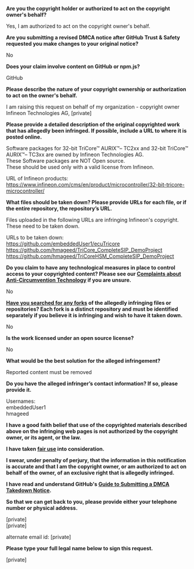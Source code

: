 **Are you the copyright holder or authorized to act on the copyright owner's behalf?**

Yes, I am authorized to act on the copyright owner's behalf.

**Are you submitting a revised DMCA notice after GitHub Trust & Safety requested you make changes to your original notice?**

No

**Does your claim involve content on GitHub or npm.js?**

GitHub

**Please describe the nature of your copyright ownership or authorization to act on the owner's behalf.**

I am raising this request on behalf of my organization - copyright owner Infineon Technologies AG, [private]

**Please provide a detailed description of the original copyrighted work that has allegedly been infringed. If possible, include a URL to where it is posted online.**

Software packages for 32-bit TriCore™ AURIX™– TC2xx and 32-bit TriCore™ AURIX™– TC3xx are owned by Infineon Technologies AG.  
These Software packages are NOT Open source.  
These should be used only with a valid license from Infineon.  

URL of Infineon products: https://www.infineon.com/cms/en/product/microcontroller/32-bit-tricore-microcontroller/

**What files should be taken down? Please provide URLs for each file, or if the entire repository, the repository’s URL.**

Files uploaded in the following URLs are infringing Infineon's copyright. These need to be taken down.

URLs to be taken down:  
https://github.com/embeddedUser1/ecuTricore  
https://github.com/hmageed/TriCore_CompleteSIP_DemoProject  
https://github.com/hmageed/TriCoreHSM_CompleteSIP_DemoProject

**Do you claim to have any technological measures in place to control access to your copyrighted content? Please see our <a href="https://docs.github.com/articles/guide-to-submitting-a-dmca-takedown-notice#complaints-about-anti-circumvention-technology">Complaints about Anti-Circumvention Technology</a> if you are unsure.**

No

**<a href="https://docs.github.com/articles/dmca-takedown-policy#b-what-about-forks-or-whats-a-fork">Have you searched for any forks</a> of the allegedly infringing files or repositories? Each fork is a distinct repository and must be identified separately if you believe it is infringing and wish to have it taken down.**

No

**Is the work licensed under an open source license?**

No

**What would be the best solution for the alleged infringement?**

Reported content must be removed

**Do you have the alleged infringer’s contact information? If so, please provide it.**

Usernames:  
embeddedUser1  
hmageed

**I have a good faith belief that use of the copyrighted materials described above on the infringing web pages is not authorized by the copyright owner, or its agent, or the law.**

**I have taken <a href="https://www.lumendatabase.org/topics/22">fair use</a> into consideration.**

**I swear, under penalty of perjury, that the information in this notification is accurate and that I am the copyright owner, or am authorized to act on behalf of the owner, of an exclusive right that is allegedly infringed.**

**I have read and understand GitHub's <a href="https://docs.github.com/articles/guide-to-submitting-a-dmca-takedown-notice/">Guide to Submitting a DMCA Takedown Notice</a>.**

**So that we can get back to you, please provide either your telephone number or physical address.**

[private]  
[private]  

alternate email id: [private]  

**Please type your full legal name below to sign this request.**

[private]
